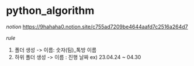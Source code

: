 # python_algorithm

*notion*
https://9hahaha0.notion.site/c755ad7209be4644aafd7c2516a264d7

*rule*
1. 폴더 생성 -> 이름: 숫자(팀)_톡방 이름
2. 하위 폴더 생성 -> 이름 : 진행 날짜 ex) 23.04.24 ~ 04.30 
